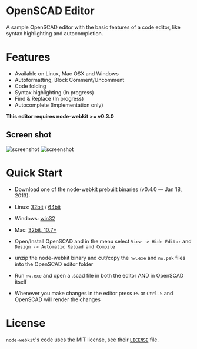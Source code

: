 # OpenSCAD Editor

A sample OpenSCAD editor with the basic features of a code editor, like syntax highlighting and autocompletion.


# Features

* Available on Linux, Mac OSX and Windows
* Autoformatting, Block Comment/Uncomment
* Code folding
* Syntax highlighting (In progress)
* Find & Replace (In progress)
* Autocomplete (Implementation only)

**This editor requires node-webkit >= v0.3.0** 

## Screen shot

![screenshot](https://raw.github.com/iceblu3710/OpenSCAD_Editor/master/img/editor.jpg)
![screenshot](https://raw.github.com/iceblu3710/OpenSCAD_Editor/master/img/example.jpg)

# Quick Start

* Download one of the node-webkit prebuilt binaries (v0.4.0 — Jan 18, 2013):
* Linux: [32bit](https://s3.amazonaws.com/node-webkit/v0.4.0/node-webkit-v0.4.0-linux-ia32.tar.gz) / [64bit](https://s3.amazonaws.com/node-webkit/v0.4.0/node-webkit-v0.4.0-linux-x64.tar.gz)
* Windows: [win32](https://s3.amazonaws.com/node-webkit/v0.4.0/node-webkit-v0.4.0-win-ia32.zip)
* Mac: [32bit, 10.7+](https://s3.amazonaws.com/node-webkit/v0.4.0/node-webkit-v0.4.0-osx-ia32.zip)

* Open/Install OpenSCAD and in the menu select `View -> Hide Editor` and `Design -> Automatic Reload and Compile`

* unzip the node-webkit binary and cut/copy the `nw.exe` and `nw.pak` files into the OpenSCAD editor folder

* Run `nw.exe` and open a .scad file in both the editor AND in OpenSCAD itself

* Whenever you make changes in the editor press `F5` or `Ctrl-S` and OpenSCAD will render the changes

# License

`node-webkit`'s code uses the MIT license, see their [`LICENSE`](https://github.com/rogerwang/node-webkit/blob/master/LICENSE) file.
